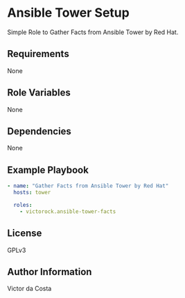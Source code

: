 Ansible Tower Setup
=========

Simple Role to Gather Facts from Ansible Tower by Red Hat.

Requirements
------------

None

Role Variables
--------------

None

Dependencies
------------

None

Example Playbook
----------------

```YAML
- name: "Gather Facts from Ansible Tower by Red Hat"
  hosts: tower

  roles:
    - victorock.ansible-tower-facts
```

License
-------

GPLv3

Author Information
------------------

Victor da Costa
